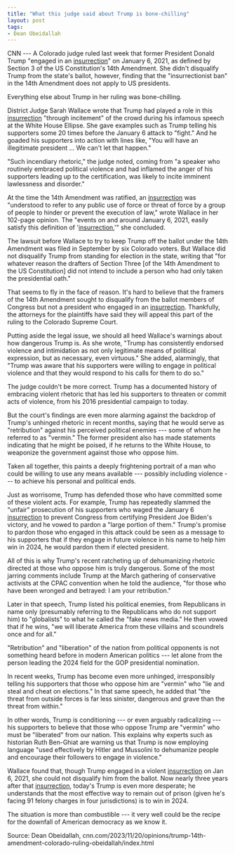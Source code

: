 ```yaml
---
title: "What this judge said about Trump is bone-chilling"
layout: post
tags:
- Dean Obeidallah
---
```


CNN --- A Colorado judge ruled last week that former President Donald Trump "engaged in an [insurrection](/insurrection.html)" on January 6, 2021, as defined by Section 3 of the US Constitution's 14th Amendment. She didn't disqualify Trump from the state's ballot, however, finding that the "insurrectionist ban" in the 14th Amendment does not apply to US presidents.

Everything else about Trump in her ruling was bone-chilling.

District Judge Sarah Wallace wrote that Trump had played a role in this [insurrection](/insurrection.html) "through incitement" of the crowd during his infamous speech at the White House Ellipse. She gave examples such as Trump telling his supporters some 20 times before the January 6 attack to "fight." And he goaded his supporters into action with lines like, "You will have an illegitimate president ... We can't let that happen."

"Such incendiary rhetoric," the judge noted, coming from "a speaker who routinely embraced political violence and had inflamed the anger of his supporters leading up to the certification, was likely to incite imminent lawlessness and disorder."

At the time the 14th Amendment was ratified, an [insurrection](/insurrection.html) was "understood to refer to any public use of force or threat of force by a group of people to hinder or prevent the execution of law," wrote Wallace in her 102-page opinion. The "events on and around January 6, 2021, easily satisfy this definition of '[insurrection](/insurrection.html),'" she concluded.

The lawsuit before Wallace to try to keep Trump off the ballot under the 14th Amendment was filed in September by six Colorado voters. But Wallace did not disqualify Trump from standing for election in the state, writing that "for whatever reason the drafters of Section Three \[of the 14th Amendment to the US Constitution\] did not intend to include a person who had only taken the presidential oath."

That seems to fly in the face of reason. It's hard to believe that the framers of the 14th Amendment sought to disqualify from the ballot members of Congress but not a president who engaged in an [insurrection](/insurrection.html). Thankfully, the attorneys for the plaintiffs have said they will appeal this part of the ruling to the Colorado Supreme Court.

Putting aside the legal issue, we should all heed Wallace's warnings about how dangerous Trump is. As she wrote, "Trump has consistently endorsed violence and intimidation as not only legitimate means of political expression, but as necessary, even virtuous." She added, alarmingly, that "Trump was aware that his supporters were willing to engage in political violence and that they would respond to his calls for them to do so."

The judge couldn't be more correct. Trump has a documented history of embracing violent rhetoric that has led his supporters to threaten or commit acts of violence, from his 2016 presidential campaign to today.

But the court's findings are even more alarming against the backdrop of Trump's unhinged rhetoric in recent months, saying that he would serve as "retribution" against his perceived political enemies --- some of whom he referred to as "vermin." The former president also has made statements indicating that he might be poised, if he returns to the White House, to weaponize the government against those who oppose him.

Taken all together, this paints a deeply frightening portrait of a man who could be willing to use any means available --- possibly including violence --- to achieve his personal and political ends.

Just as worrisome, Trump has defended those who have committed some of these violent acts. For example, Trump has repeatedly slammed the "unfair" prosecution of his supporters who waged the January 6 [insurrection](/insurrection.html) to prevent Congress from certifying President Joe Biden's victory, and he vowed to pardon a "large portion of them." Trump's promise to pardon those who engaged in this attack could be seen as a message to his supporters that if they engage in future violence in his name to help him win in 2024, he would pardon them if elected president.

All of this is why Trump's recent ratcheting up of dehumanizing rhetoric directed at those who oppose him is truly dangerous. Some of the most jarring comments include Trump at the March gathering of conservative activists at the CPAC convention when he told the audience, "for those who have been wronged and betrayed: I am your retribution."

Later in that speech, Trump listed his political enemies, from Republicans in name only (presumably referring to the Republicans who do not support him) to "globalists" to what he called the "fake news media." He then vowed that if he wins, "we will liberate America from these villains and scoundrels once and for all."

"Retribution" and "liberation" of the nation from political opponents is not something heard before in modern American politics --- let alone from the person leading the 2024 field for the GOP presidential nomination.

In recent weeks, Trump has become even more unhinged, irresponsibly telling his supporters that those who oppose him are "vermin" who "lie and steal and cheat on elections." In that same speech, he added that "the threat from outside forces is far less sinister, dangerous and grave than the threat from within."

In other words, Trump is conditioning --- or even arguably radicalizing --- his supporters to believe that those who oppose Trump are "vermin" who must be "liberated" from our nation. This explains why experts such as historian Ruth Ben-Ghiat are warning us that Trump is now employing language "used effectively by Hitler and Mussolini to dehumanize people and encourage their followers to engage in violence."

Wallace found that, though Trump engaged in a violent [insurrection](/insurrection.html) on Jan 6, 2021, she could not disqualify him from the ballot. Now nearly three years after that [insurrection](/insurrection.html), today's Trump is even more desperate; he understands that the most effective way to remain out of prison (given he's facing 91 felony charges in four jurisdictions) is to win in 2024.

The situation is more than combustible --- it very well could be the recipe for the downfall of American democracy as we know it.

Source: Dean Obeidallah, cnn.com/2023/11/20/opinions/trump-14th-amendment-colorado-ruling-obeidallah/index.html

